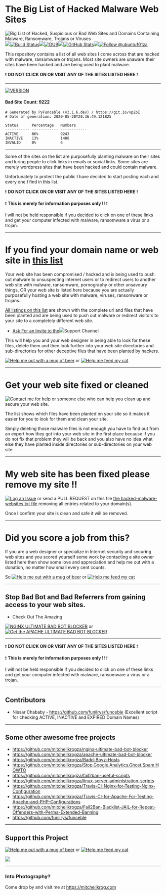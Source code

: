# The Big List of Hacked Malware Web Sites

<img src="https://github.com/mitchellkrogza/The-Big-List-of-Hacked-Malware-Web-Sites/blob/master/.assets/Your-Website-Has-Been-Hacked-Malware-Ransomware-Trojans-Viruses-Logo.jpg" alt="Big List of Hacked, Suspicious or Bad Web Sites and Domains Containing Malware, Ransomware, Trojans or Viruses"/><img src="https://github.com/mitchellkrogza/The-Big-List-of-Hacked-Malware-Web-Sites/blob/master/.assets/spacer.jpg"/>[![Build Status](https://travis-ci.org/mitchellkrogza/The-Big-List-of-Hacked-Malware-Web-Sites.svg?branch=master)](https://travis-ci.org/mitchellkrogza/The-Big-List-of-Hacked-Malware-Web-Sites)<img src="https://github.com/mitchellkrogza/The-Big-List-of-Hacked-Malware-Web-Sites/blob/master/.assets/spacer.jpg"/>[![DUB](https://img.shields.io/dub/l/vibe-d.svg)](https://github.com/mitchellkrogza/The-Big-List-of-Hacked-Malware-Web-Sites/blob/master/LICENSE.md)<img src="https://github.com/mitchellkrogza/The-Big-List-of-Hacked-Malware-Web-Sites/blob/master/.assets/spacer.jpg"/>[![GitHub Stats](https://img.shields.io/badge/github-stats-ff5500.svg)](http://githubstats.com/mitchellkrogza/The-Big-List-of-Hacked-Malware-Web-Sites)<img src="https://github.com/mitchellkrogza/The-Big-List-of-Hacked-Malware-Web-Sites/blob/master/.assets/spacer.jpg"/><a href='https://twitter.com/ubuntu101za'><img src='https://img.shields.io/twitter/follow/ubuntu101za.svg?style=social&label=Follow' alt='Follow @ubuntu101za'></a>

This repository contains a list of all web sites I come across that are hacked with malware, ransomware or trojans.
Most site owners are unaware their sites have been hacked and are being used to plant malware.

:exclamation: **DO NOT CLICK ON OR VISIT ANY OF THE SITES LISTED HERE** :exclamation:

_______________
[![VERSION](https://img.shields.io/badge/VERSION%20-%20V1.2020.05.4646-blue.svg)](https://github.com/mitchellkrogza/The-Big-List-of-Hacked-Malware-Web-Sites/commits/master)
#### Bad Site Count: 9222
```
# Generated by PyFunceble (v3.1.6.dev) / https://git.io/vpZoI
# Date of generation: 2020-05-20T20:36:49.121825

Status      Percentage   Numbers     
----------- ------------ ------------
ACTIVE      86%          9243        
INACTIVE    13%          1408        
INVALID     0%           6           
```
____________________

Some of the sites on the list are purposefully planting malware on their sites and luring people to click links in emails or social links. Some sites are merely wordpress sites that have been hacked and could contain malware.

Unfortunately to protect the public I have decided to start posting each and every one I find in this list.

:exclamation: **DO NOT CLICK ON OR VISIT ANY OF THE SITES LISTED HERE** :exclamation:

:exclamation: **This is merely for information purposes only !!** :exclamation:

I will not be held responsible if you decided to click on one of these links and get your computer infected with malware, ransomware a virus or a trojan.
************************************************
# If you find your domain name or web site in <a href="https://github.com/mitchellkrogza/The-Big-List-of-Hacked-Malware-Web-Sites/blob/master/hacked-domains.list">this list</a>

Your web site has been compromised / hacked and is being used to push out malware to unsuspecting internet users or to redirect users to another web site with malware, ransomware, pornography or other unsavoury things, OR your web site is listed here because you are actually  purposefully hosting a web site with malware, viruses, ransomware or trojans.

<a href="https://github.com/mitchellkrogza/The-Big-List-of-Hacked-Malware-Web-Sites/blob/master/.input_sources/hacked-malware-websites.txt">All listings on this list</a> are shown with the complete url and files that have been planted and are being used to push out malware or redirect visitors to your site to a completely different web site.

- <a href="mailto:mitchellkrog@gmail.com?subject=Please Add Me To the Slack Channel (Big List of Hacked Malware Web Sites)">Ask For an Invite to the<img src="https://github.com/mitchellkrogza/The-Big-List-of-Hacked-Malware-Web-Sites/blob/master/.assets/slack.png"/></a>Support Channel

This will help you and your web designer in being able to look for these files, delete them and then look further into your web site directories and sub-directories for other deceptive files that have been planted by hackers.

[![Help me out with a mug of beer](https://img.shields.io/badge/Help%20-%20me%20out%20with%20a%20mug%20of%20%F0%9F%8D%BA-blue.svg)](https://paypal.me/mitchellkrog/) or [![Help me feed my cat](https://img.shields.io/badge/Help%20-%20me%20feed%20my%20hungry%20cat%20%F0%9F%98%B8-blue.svg)](https://paypal.me/mitchellkrog/)
************************************************
# Get your web site fixed or cleaned

[![Contact me for help](https://img.shields.io/badge/Contact%20-%20me%20for%20help%20%F0%9F%9A%91-blue.svg)](mailto:mitchellkrog@gmail.com) or someone else who can help you clean up and secure your web site.

The list shows which files have been planted on your site so it makes it easier for you to look for them and clean your site.

Simply deleting those malware files is not enough you have to find out from an expert how they got into your web site in the first place because if you do not fix that problem they will be back and you also have no idea what else they have planted inside directories or sub-directories on your web site.
************************************************
# My web site has been fixed please remove my site !!

[![Log an Issue](https://img.shields.io/badge/LOG%20-%20an%20issue%20%F0%9F%9A%A6-blue.svg)](https://github.com/mitchellkrogza/The-Big-List-of-Hacked-Malware-Web-Sites/issues) or send a PULL REQUEST on this file [the hacked-malware-websites.txt file](https://github.com/mitchellkrogza/The-Big-List-of-Hacked-Malware-Web-Sites/blob/master/.input_sources/hacked-malware-websites.txt) removing all entries related to your domain(s).

Once I confirm your site is clean and safe it will be removed.

************************************************
# Did you score a job from this?

If you are a web designer or specialize in Internet security and securing web sites and you scored yourself some work by contacting a site owner listed here then show some love and appreciation and help me out with a donation, no matter how small every cent counts.

So [![Help me out with a mug of beer](https://img.shields.io/badge/Help%20-%20me%20out%20with%20a%20mug%20of%20%F0%9F%8D%BA-blue.svg)](https://paypal.me/mitchellkrog/) or [![Help me feed my cat](https://img.shields.io/badge/Help%20-%20me%20feed%20my%20hungry%20cat%20%F0%9F%98%B8-blue.svg)](https://paypal.me/mitchellkrog/)

************************************************
## Stop Bad Bot and Bad Referrers from gaining access to your web sites.

- Check Out The Amazing

[![NGINX ULTIMATE BAD BOT BLOCKER](https://img.shields.io/badge/NGINX%20-%20ULTIMATE%20BAD%20BOT%20BLOCKER%20%E2%9B%94-blue.svg)](https://github.com/mitchellkrogza/nginx-ultimate-bad-bot-blocker)
or [![Get the APACHE ULTIMATE BAD BOT BLOCKER](https://img.shields.io/badge/APACHE%20-%20ULTIMATE%20BAD%20BOT%20BLOCKER%20%E2%9B%94-blue.svg)](https://github.com/mitchellkrogza/apache-ultimate-bad-bot-blocker)

************************************************
:exclamation: **DO NOT CLICK ON OR VISIT ANY OF THE SITES LISTED HERE** :exclamation:

:exclamation: **This is merely for information purposes only !!** :exclamation:

I will not be held responsible if you decided to click on one of these links and get your computer infected with malware, ransomware a virus or a trojan.
************************************************
## Contributors

- Nissar Chababy - https://github.com/funilrys/funceble (Excellent script for checking ACTIVE, INACTIVE and EXPIRED Domain Names)

************************************************
## Some other awesome free projects

- https://github.com/mitchellkrogza/nginx-ultimate-bad-bot-blocker
- https://github.com/mitchellkrogza/apache-ultimate-bad-bot-blocker
- https://github.com/mitchellkrogza/Badd-Boyz-Hosts
- https://github.com/mitchellkrogza/Stop.Google.Analytics.Ghost.Spam.HOWTO
- https://github.com/mitchellkrogza/fail2ban-useful-scripts
- https://github.com/mitchellkrogza/linux-server-administration-scripts
- https://github.com/mitchellkrogza/Travis-CI-Nginx-for-Testing-Nginx-Configuration
- https://github.com/mitchellkrogza/Travis-CI-for-Apache-For-Testing-Apache-and-PHP-Configurations
- https://github.com/mitchellkrogza/Fail2Ban-Blacklist-JAIL-for-Repeat-Offenders-with-Perma-Extended-Banning
- https://github.com/funilrys/funceble
************************************************
## Support this Project

[![Help me out with a mug of beer](https://img.shields.io/badge/Help%20-%20me%20out%20with%20a%20mug%20of%20%F0%9F%8D%BA-blue.svg)](https://paypal.me/mitchellkrog/) or [![Help me feed my cat](https://img.shields.io/badge/Help%20-%20me%20feed%20my%20hungry%20cat%20%F0%9F%98%B8-blue.svg)](https://paypal.me/mitchellkrog/)

<img src="https://github.com/mitchellkrogza/The-Big-List-of-Hacked-Malware-Web-Sites/blob/master/.assets/zuko.png"/>

************************************************
### Into Photography?

Come drop by and visit me at https://mitchellkrog.com

